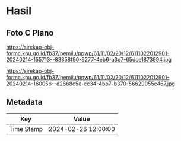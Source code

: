 # Hasil

## Foto C Plano

https://sirekap-obj-formc.kpu.go.id/fb37/pemilu/ppwp/61/11/02/20/12/6111022012901-20240214-155713--83358f90-9277-4eb6-a3d7-65dce1873994.jpg

https://sirekap-obj-formc.kpu.go.id/fb37/pemilu/ppwp/61/11/02/20/12/6111022012901-20240214-160056--d2668c5e-cc34-4bb7-b370-56629055c467.jpg


## Metadata

| Key        | Value               |
| ---------- | ------------------- |
| Time Stamp | 2024-02-26 12:00:00 |



